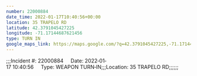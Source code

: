 ```yaml
---
number: 22000884
date_time: 2022-01-17T10:40:56+00:00
location: 35 TRAPELO RD
latitude: 42.3791045427225
longitude: -71.17144687621456
type: TURN IN
google_maps_link: https://maps.google.com/?q=42.3791045427225,-71.17144687621456
---
```


;;;Incident #: 22000884     Date: 2022‐01‐17 10:40:56     Type: WEAPON TURN‐IN;;;Location: 35 TRAPELO RD;;;;;;
